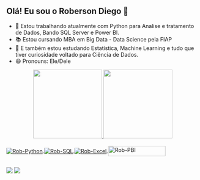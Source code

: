 ## Olá! Eu sou o Roberson Diego 👋

- 🔭 Estou trabalhando atualmente com Python para Analise e tratamento de Dados, Bando SQL Server e Power BI.
- 📚 Estou cursando MBA em Big Data - Data Science pela FIAP
- 🌱 E também estou estudando Estatística, Machine Learning e tudo que tiver curiosidade voltado para Ciência de Dados.
- 😄 Pronouns: Ele/Dele

<div align="center">
  <a href="https://github.com/RobersonValle">
  <img height="180em" src="https://github-readme-stats.vercel.app/api?username=RobersonValle&show_icons=true&theme=merko&include_all_commits=true&count_private=true"/>
  <img height="180em" src="https://github-readme-stats.vercel.app/api/top-langs/?username=RobersonValle&layout=compact&langs_count=7&theme=merko"/>
    
</div>
  
 <div style="display: inline_block"><br>
 
  <img align="center" alt="Rob-Python" src="https://img.shields.io/badge/Microsoft_SQL_Server-CC2927?style=for-the-badge&logo=microsoft-sql-server&logoColor=white">
  <img align="center" alt="Rob-SQL" src="https://img.shields.io/badge/Python-14354C?style=for-the-badge&logo=python&logoColor=white">
  <img align="center" alt="Rob-Excel" src="https://img.shields.io/badge/Microsoft_Excel-217346?style=for-the-badge&logo=microsoft-excel&logoColor=white">
  <img align="center" alt="Rob-PBI" height="27" width="150" src="https://img.shields.io/badge/-Microsoft%20Power%20BI-yellow"> 
   


</div>
  
##
  
<div>
  <a href="https://www.linkedin.com/in/roberson-diego-martinho-do-valle-068054b3/" target="_blank"><img src="https://img.shields.io/badge/-LinkedIn-%230077B5?style=for-the-badge&logo=linkedin&logoColor=white" target="_blank"></a> 
  <a href="mailto:diego.engmec@outlook.com" target="_blank"><img src="https://img.shields.io/badge/Microsoft_Outlook-0078D4?style=for-the-badge&logo=microsoft-outlook&logoColor=white" target="_blank"></a> 
</div>  


